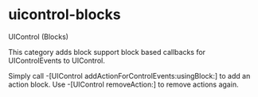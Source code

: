 uicontrol-blocks
================

UIControl (Blocks)

This category adds block support block based callbacks for UIControlEvents to UIControl.

Simply call -[UIControl addActionForControlEvents:usingBlock:] to add an action block. Use -[UIControl removeAction:] to remove actions again.